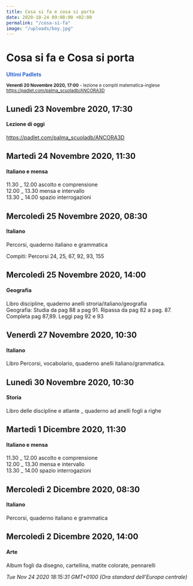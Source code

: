 ```yaml
---
title: Cosa si fa e cosa si porta
date: 2020-10-24 09:08:00 +02:00
permalink: "/cosa-si-fa"
image: "/uploads/boy.jpg"
---
```


# Cosa si fa e Cosa si porta
<span style="color:#2B65CF">__Ultimi Padlets__</span> 

<sup>__Venerdì 20 Novembre 2020, 17:00__ - lezione e compiti matematica-inglese
<a href="https://padlet.com/palma_scuoladb/ANCORA3D" id="ow533" __is_owner="true">https://padlet.com/palma_scuoladb/ANCORA3D</a>  </sup>

## Lunedì 23 Novembre 2020, 17:30
#### Lezione di oggi
<a href="https://padlet.com/palma_scuoladb/ANCORA3D" id="ow529" __is_owner="true">https://padlet.com/palma_scuoladb/ANCORA3D</a>  
## Martedì 24 Novembre 2020, 11:30
#### Italiano e mensa
11.30 _ 12.00 ascolto e comprensione   
12.00 _ 13.30 mensa e intervallo  
13.30 _ 14.00 spazio interrogazioni  
## Mercoledì 25 Novembre 2020, 08:30
#### Italiano
Percorsi, quaderno italiano e grammatica  
  
Compiti: Percorsi 24, 25, 67, 92, 93, 155  
## Mercoledì 25 Novembre 2020, 14:00
#### Geografia
Libro discipline, quaderno anelli stroria/italiano/geografia  
Geografia: Studia da pag 88 a pag 91. Ripassa da pag 82 a pag. 87. Completa pag 87,89. Leggi pag 92 e 93  
## Venerdì 27 Novembre 2020, 10:30
#### Italiano
Libro Percorsi, vocabolario, quaderno anelli italiano/grammatica.  
## Lunedì 30 Novembre 2020, 10:30
#### Storia
Libro delle discipline e atlante _ quaderno ad anelli fogli a righe  
## Martedì 1 Dicembre 2020, 11:30
#### Italiano e mensa
11.30 _ 12.00 ascolto e comprensione   
12.00 _ 13.30 mensa e intervallo  
13.30 _ 14.00 spazio interrogazioni  
## Mercoledì 2 Dicembre 2020, 08:30
#### Italiano
Percorsi, quaderno italiano e grammatica  
## Mercoledì 2 Dicembre 2020, 14:00
#### Arte
Album fogli da disegno, cartellina, matite colorate, pennarelli  

_Tue Nov 24 2020 18:15:31 GMT+0100 (Ora standard dell’Europa centrale)_